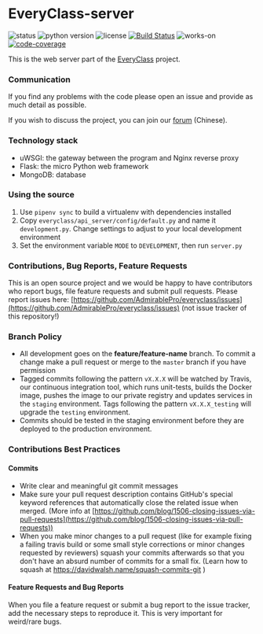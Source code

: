# EveryClass-server

![status](https://img.shields.io/badge/status-stable-green.svg)
![python version](https://img.shields.io/badge/python-3.7-blue.svg)
![license](https://img.shields.io/badge/license-MPL_2.0-orange.svg)
[![Build Status](https://travis-ci.org/fr0der1c/EveryClass-server.svg?branch=develop)](https://travis-ci.org/fr0der1c/EveryClass-server)
![works-on](https://img.shields.io/badge/works%20on-my%20computer-brightgreen.svg)
[![code-coverage](https://codecov.io/gh/fr0der1c/EveryClass-server/branch/master/graph/badge.svg)](https://codecov.io/gh/fr0der1c/EveryClass-server)

This is the web server part of the [EveryClass](https://github.com/fr0der1c/EveryClass) project.


### Communication

If you find any problems with the code please open an issue and provide as much detail as possible.

If you wish to discuss the project, you can join our [forum](https://base.admirable.pro/c/everyclass) (Chinese).


### Technology stack

- uWSGI: the gateway between the program and Nginx reverse proxy
- Flask: the micro Python web framework
- MongoDB: database


### Using the source

1. Use ``pipenv sync`` to build a virtualenv with dependencies installed
2. Copy `everyclass/api_server/config/default.py` and name it `development.py`. Change settings to adjust to your local development environment
4. Set the environment variable `MODE` to `DEVELOPMENT`, then run `server.py`

### Contributions, Bug Reports, Feature Requests

This is an open source project and we would be happy to have contributors who report bugs, file feature requests and submit pull requests. Please report issues here: [https://github.com/AdmirablePro/everyclass/issues](https://github.com/AdmirablePro/everyclass/issues) (not issue tracker of this repository!)

### Branch Policy

- All development goes on the **feature/feature-name** branch. To commit a change make a pull request or merge to the `master` branch if you have permission
- Tagged commits following the pattern `vX.X.X` will be watched by Travis, our continuous integration tool, which runs unit-tests, builds the Docker image, pushes the image to our private registry and updates services in the `staging` environment. Tags following the pattern `vX.X.X_testing` will upgrade the `testing` environment.
- Commits should be tested in the staging environment before they are deployed to the production environment.


### Contributions Best Practices
#### Commits

- Write clear and meaningful git commit messages
- Make sure your pull request description contains GitHub's special keyword references that automatically close the related issue when merged. (More info at  [https://github.com/blog/1506-closing-issues-via-pull-requests](https://github.com/blog/1506-closing-issues-via-pull-requests))
- When you make minor changes to a pull request (like for example fixing a failing travis build or some small style corrections or minor changes requested by reviewers) squash your commits afterwards so that you don't have an absurd number of commits for a small fix. (Learn how to squash at https://davidwalsh.name/squash-commits-git )


#### Feature Requests and Bug Reports

When you file a feature request or submit a bug report to the issue tracker, add the necessary steps to reproduce it. This is very important for weird/rare bugs.
